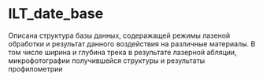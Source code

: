 # ILT_date_base
Описана структура базы данных, содеражащей режимы лазеной обработки и результат данного воздействия на различные материалы. В том числе ширина и глубина трека в результате лазерной абляции, микрофотографии получившейся структуры и результаты профилометрии 
